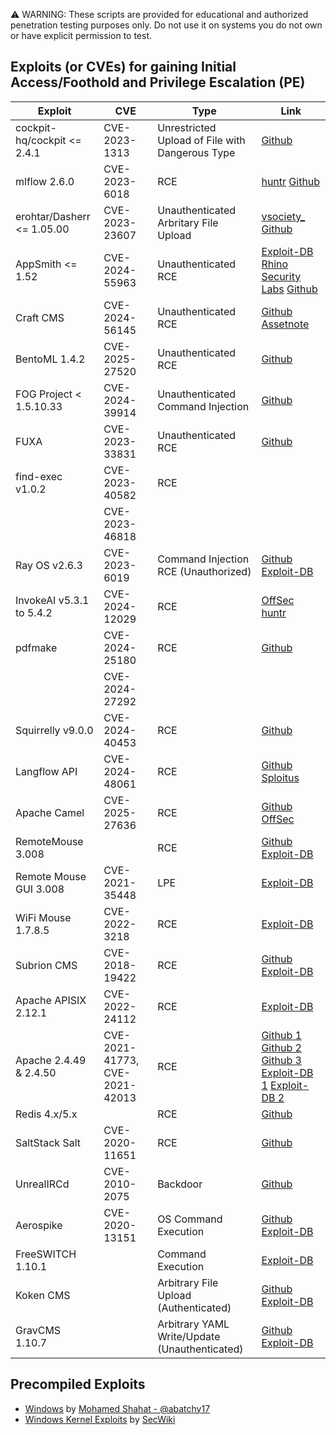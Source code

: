 ⚠️ WARNING: These scripts are provided for educational and authorized penetration testing purposes only. Do not use it on systems you do not own or have explicit permission to test.


## Exploits (or CVEs) for gaining Initial Access/Foothold and Privilege Escalation (PE)

| Exploit                | CVE            | Type                 | Link                                                                                                                      |
|------------------------|----------------|----------------------|---------------------------------------------------------------------------------------------------------------------------|
| cockpit-hq/cockpit <= 2.4.1 | CVE-2023-1313 | Unrestricted Upload of File with Dangerous Type | [Github](https://github.com/jmdunne28/offsec/blob/main/CVE-2023-1313.sh)                   |
| mlflow 2.6.0           | CVE-2023-6018  | RCE                  | [huntr](https://huntr.com/bounties/7cf918b5-43f4-48c0-a371-4d963ce69b30) [Github](https://github.com/jmdunne28/offsec/blob/main/CVE-2023-6018.sh) |
| erohtar/Dasherr <= 1.05.00 | CVE-2023-23607 | Unauthenticated Arbritary File Upload | [vsociety_](https://www.vicarius.io/vsociety/posts/analyzing-arbitrary-file-upload-in-dasherr-cve-2023-23607-23608) [Github](https://github.com/jmdunne28/offsec/blob/main/CVE-2023-23607.sh) |
| AppSmith <= 1.52       | CVE-2024-55963 | Unauthenticated RCE  | [Exploit-DB](https://www.exploit-db.com/exploits/52118) [Rhino Security Labs](https://rhinosecuritylabs.com/research/cve-2024-55963-unauthenticated-rce-in-appsmith/) [Github](https://github.com/RhinoSecurityLabs/CVEs/blob/master/CVE-2024-55963/README.md) |
| Craft CMS              | CVE-2024-56145 | Unauthenticated RCE  | [Github](https://github.com/Chocapikk/CVE-2024-56145/) [Assetnote](https://www.assetnote.io/resources/research/how-an-obscure-php-footgun-led-to-rce-in-craft-cms) |
| BentoML 1.4.2          | CVE-2025-27520 | Unauthenticated RCE  | [Github](https://github.com/cw-l/oscp/tree/main/CVE-2025-27520)                                                           |
| FOG Project < 1.5.10.33 | CVE-2024-39914 | Unauthenticated Command Injection | [Github](https://github.com/cw-l/oscp/tree/main/CVE-2024-39914)                                             |
| FUXA                   | CVE-2023-33831 | Unauthenticated RCE  | [Github](https://github.com/rodolfomarianocy/Unauthenticated-RCE-FUXA-CVE-2023-33831)                                     |
| find-exec v1.0.2       | CVE-2023-40582 | RCE                  |                                                                                                                           |
|                        | CVE-2023-46818 |                      |                                                                                                                           |
| Ray OS v2.6.3          | CVE-2023-6019  | Command Injection RCE (Unauthorized) | [Github](https://github.com/Clydeston/CVE-2023-6019/) [Exploit-DB](https://www.exploit-db.com/exploits/51978) |
| InvokeAI v5.3.1 to 5.4.2 | CVE-2024-12029 | RCE                | [OffSec](https://www.offsec.com/blog/cve-2024-12029/) [huntr](https://huntr.com/bounties/9b790f94-1b1b-4071-bc27-78445d1a87a3) |
| pdfmake                | CVE-2024-25180 | RCE                  | [Github](https://github.com/jmdunne28/offsec/blob/main/CVE-2024-25180.sh)                                                 |
|                        | CVE-2024-27292 |                      |                                                                                                                           |
| Squirrelly v9.0.0      | CVE-2024-40453 | RCE                  | [Github](https://github.com/BwithE/CVE-2024-40453)                                                                        |
| Langflow API           | CVE-2024-48061 | RCE                  | [Github](https://github.com/BwithE/CVE-2024-48061) [Sploitus](https://sploitus.com/exploit?id=D5D265FA-020C-5628-92C7-5A838E4DB754) |
| Apache Camel           | CVE-2025-27636 | RCE                  | [Github](https://github.com/akamai/CVE-2025-27636-Apache-Camel-PoC) [OffSec](https://www.offsec.com/blog/cve-2025-27636/) |
| RemoteMouse 3.008      |                | RCE                  | [Github](https://github.com/p0dalirius/RemoteMouse-3.008-Exploit) [Exploit-DB](https://www.exploit-db.com/exploits/46697) |
| Remote Mouse GUI 3.008 | CVE-2021-35448 | LPE                  | [Exploit-DB](https://www.exploit-db.com/exploits/50047)                                                                   |
| WiFi Mouse 1.7.8.5     | CVE-2022-3218  | RCE                  | [Exploit-DB](https://www.exploit-db.com/exploits/49601)                                                                   |
| Subrion CMS            | CVE-2018-19422 | RCE                  | [Github](https://github.com/hev0x/CVE-2018-19422-SubrionCMS-RCE) [Exploit-DB](https://www.exploit-db.com/exploits/49876)  |
| Apache APISIX 2.12.1   | CVE-2022-24112 | RCE                  | [Exploit-DB](https://www.exploit-db.com/exploits/50829)                                                                   |
| Apache 2.4.49 & 2.4.50 | CVE-2021-41773, CVE-2021-42013 | RCE  | [Github 1](https://github.com/sergiovks/LFI-RCE-Unauthenticated-Apache-2.4.49-2.4.50) [Github 2](https://github.com/iosifache/ApacheRCEEssay) [Github 3](https://github.com/Zyx2440/Apache-HTTP-Server-2.4.50-RCE) [Exploit-DB 1](https://www.exploit-db.com/exploits/50383) [Exploit-DB 2](https://www.exploit-db.com/exploits/50446)               | 
| Redis 4.x/5.x          |                | RCE                  | [Github](https://github.com/Ridter/redis-rce?tab=readme-ov-file)                                                          |
| SaltStack Salt         | CVE-2020-11651 | RCE                  | [Github](https://github.com/dozernz/cve-2020-11651/blob/master/README.md)                                                 |
| UnrealIRCd             | CVE-2010-2075  | Backdoor             | [Github](https://github.com/Ranger11Danger/UnrealIRCd-3.2.8.1-Backdoor)                                                   |
| Aerospike              | CVE-2020-13151 | OS Command Execution | [Github](https://github.com/b4ny4n/CVE-2020-13151) [Exploit-DB](https://www.exploit-db.com/exploits/49067)                |        
| FreeSWITCH 1.10.1      |                | Command Execution    | [Exploit-DB](https://www.exploit-db.com/exploits/47799)                                                                   |
| Koken CMS              |                | Arbitrary File Upload (Authenticated) | [Github](https://github.com/V1n1v131r4/Bypass-File-Upload-on-Koken-CMS/blob/master/README.md) [Exploit-DB](https://www.exploit-db.com/exploits/48706) |
| GravCMS 1.10.7         |                | Arbitrary YAML Write/Update (Unauthenticated) | [Github](https://github.com/getgrav/grav-plugin-admin/security/advisories/GHSA-6f53-6qgv-39pj) [Exploit-DB](https://www.exploit-db.com/exploits/49973) |

## Precompiled Exploits
* [Windows](https://github.com/abatchy17/WindowsExploits) by [Mohamed Shahat - @abatchy17](https://github.com/abatchy17)
* [Windows Kernel Exploits](https://github.com/SecWiki/windows-kernel-exploits) by [SecWiki](https://github.com/SecWiki)
